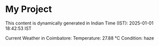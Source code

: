 # My Project

This content is dynamically generated in Indian Time (IST): 2025-01-01 18:42:53 IST


Current Weather in Coimbatore:
Temperature: 27.88 °C
Condition: haze
